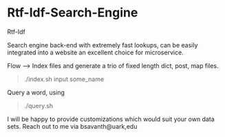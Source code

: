 # Rtf-Idf-Search-Engine
Rtf-Idf

Search engine back-end with extremely fast lookups, can be easily integrated into a website an excellent choice for microservice. 

Flow --> Index files and generate a trio of fixed length dict, post, map files.
> ./index.sh input some_name

Query a word, using
> ./query.sh


I will be happy to provide customizations which would suit your own data sets. 
Reach out to me via bsavanth@uark,edu

